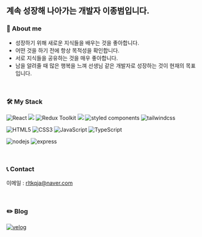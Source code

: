 ## 계속 성장해 나아가는 개발자 **이종범**입니다.

### 🤗 About me
- 성장하기 위해 새로운 지식들을 배우는 것을 좋아합니다.
- 어떤 것을 하기 전에 항상 목적성을 확인합니다.
- 서로 지식들을 공유하는 것을 매우 좋아합니다.
- 남을 알려줄 때 많은 행복을 느껴 선생님 같은 개발자로 성장하는 것이 현재의 목표입니다.

<br />

### 🛠 My Stack
<img alt="React" src ="https://img.shields.io/badge/React-61DAFB.svg?&style=for-the-badge&logo=React&logoColor=white"/> <img src="https://img.shields.io/badge/recoil-3578E5?style=for-the-badge&logo=recoil&logoColor=white" /> <img alt="Redux Toolkit" src ="https://img.shields.io/badge/Redux Toolkit-764ABC.svg?&style=for-the-badge&logo=Redux&logoColor=white"/> <img src="https://img.shields.io/badge/react query-FF4154?style=for-the-badge&logo=reactquery&logoColor=white" /> <img alt="styled components" src ="https://img.shields.io/badge/styled components-DB7093.svg?&style=for-the-badge&logo=styled-components&logoColor=white"/> <img alt="tailwindcss" src ="https://img.shields.io/badge/tailwindcss-06B6D4.svg?&style=for-the-badge&logo=tailwindcss&logoColor=white"/>

<img alt="HTML5" src ="https://img.shields.io/badge/HTML5-E34F26.svg?&style=for-the-badge&logo=HTML5&logoColor=white"/> <img alt="CSS3" src ="https://img.shields.io/badge/CSS3-1572B6.svg?&style=for-the-badge&logo=CSS3&logoColor=white"/> <img alt="JavaScript" src ="https://img.shields.io/badge/JavaScript-F7DF1E.svg?&style=for-the-badge&logo=JavaScript&logoColor=white"/>
<img alt="TypeScript" src ="https://img.shields.io/badge/TypeScript-3178C6.svg?&style=for-the-badge&logo=TypeScript&logoColor=white"/>

<img alt="nodejs" src ="https://img.shields.io/badge/nodejs-339933.svg?&style=for-the-badge&logo=nodedotjs&logoColor=white"/> <img alt="express" src ="https://img.shields.io/badge/express-000000.svg?&style=for-the-badge&logo=express&logoColor=white"/>

<br />

### 📞 Contact
이메일 : rltkqja@naver.com

<br />

### ✏️ Blog
<a href="https://velog.io/@rltkqja/posts"><img alt="velog" src="https://img.shields.io/badge/velog-20C997.svg?&style=for-the-badge&logo=velog&logoColor=white" /></a>
